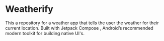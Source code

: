 # Weatherify
This a repository for a weather app that tells the user the weather for their current location. Built with Jetpack Compose , Android’s recommended modern toolkit for building native UI's.
